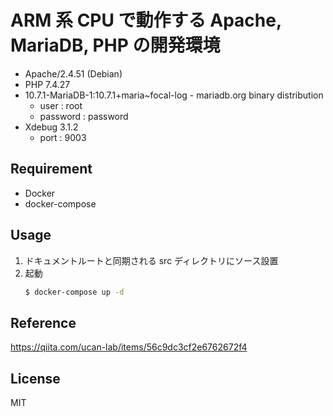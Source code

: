 # ARM 系 CPU で動作する Apache, MariaDB, PHP の開発環境

- Apache/2.4.51 (Debian)
- PHP 7.4.27
- 10.7.1-MariaDB-1:10.7.1+maria~focal-log - mariadb.org binary distribution
  - user : root
  - password : password
- Xdebug 3.1.2
  - port : 9003

## Requirement

- Docker
- docker-compose

## Usage

1. ドキュメントルートと同期される src ディレクトリにソース設置
2. 起動
    ```sh
    $ docker-compose up -d
    ```

## Reference

https://qiita.com/ucan-lab/items/56c9dc3cf2e6762672f4

## License

MIT